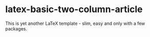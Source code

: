 # latex-basic-two-column-article
This is yet another LaTeX template - slim, easy and only with a few packages.
